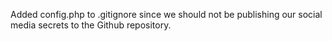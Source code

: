 Added config.php to .gitignore since we should not be publishing our social media secrets to the Github repository.

